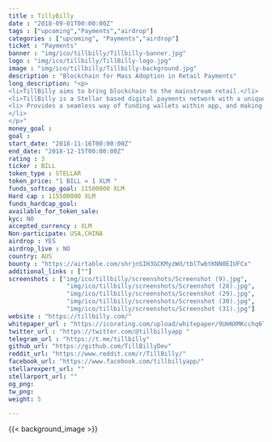 ```yaml
---
title : TillyBilly
date : "2018-09-01T00:00:00Z"
tags : ["upcoming","Payments","airdrop"]
categories : ["upcoming", "Payments","airdrop"]
ticket : "Payments"
banner : "img/ico/tillbilly/Tillbilly-banner.jpg"
logo : "img/ico/tillbilly/TillBilly-logo.jpg"
image : "img/ico/tillbilly/Tillbilly-background.jpg"
description : "Blockchain for Mass Adoption in Retail Payments"
long_description: "<p>
<li>TillBilly aims to bring blockchain to the mainstream retail.</li>
<li>TillBilly is a Stellar based digital payments network with a unique point of sale hardware terminal that empowers everyday shoppers to make contactless payments, automatically get digital receipts (tax invoices) and collect loyalty reward points, without the complexity or price volatility associated with cryptocurrencies.</li> <li>TillBilly bypasses the middlemen Merchant Services providers (card processing companies, payment gateways) who charge high processing fees per transaction (1.5% - 3.5%) and provides an ultra low fee payments network, so the shopper pays less, and the merchant gets more Protects both shoppers and merchants against any cryptocurrency price volatility.</li>
<li> Provides a seamless way of funding wallets within app, and making payments through our proprietary tap-and-go (NFC) payment terminals. Complexities of blockchain and cryptocurrencies are hidden from shoppers and merchants.
</li>
</p>"
money_goal :
goal :
start_date: "2018-11-16T00:00:00Z"
end_date: "2018-12-15T00:00:00Z"
rating : 3
ticker : BILL
token_type : STELLAR
token_price: "1 BILL = 1 XLM "
funds_softcap_goal: 11500000 XLM
Hard cap : 115500000 XLM
funds_hardcap_goal:
available_for_token_sale:
kyc: NO
accepted_currency : XLM
Non-participate: USA,CHINA
airdrop : YES
airdrop_live : NO
country: AUS
bounty : "https://airtable.com/shrjnSIH3GCKMyzWd/tblTwbtKNN0EIUFCx"
additional_links : [""]
screenshots : ["img/ico/tillbilly/screenshots/Screenshot (9).jpg",
                "img/ico/tillbilly/screenshots/Screenshot (28).jpg",
                "img/ico/tillbilly/screenshots/Screenshot (29).jpg",
                "img/ico/tillbilly/screenshots/Screenshot (30).jpg",
                "img/ico/tillbilly/screenshots/Screenshot (31).jpg"]
website : "https://tillbilly.com/"
whitepaper_url : "https://icorating.com/upload/whitepaper/9UmNXMKcchq6TfxoZdTQWKcMPkrnttfWkKCAQriL.pdf"
twitter_url : "https://twitter.com/@tillbillyapp "
telegram_url : "https://t.me/tillbilly"
github_url: "https://github.com/TillBillyDev"
reddit_url: "https://www.reddit.com/r/TillBilly/"
facebook_url: "https://www.facebook.com/tillbillyapp/"
stellarexpert_url: ""
stellarport_url: ""
og_png:
tw_png:
weight: 5

---
```



{{< background_image >}}

